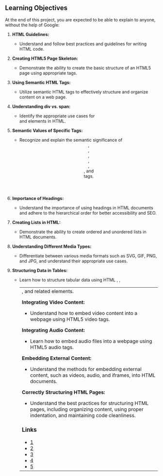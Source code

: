 ## Learning Objectives

At the end of this project, you are expected to be able to explain to anyone, without the help of Google:

1. **HTML Guidelines:**
   - Understand and follow best practices and guidelines for writing HTML code.

2. **Creating HTML5 Page Skeleton:**
   - Demonstrate the ability to create the basic structure of an HTML5 page using appropriate tags.

3. **Using Semantic HTML Tags:**
   - Utilize semantic HTML tags to effectively structure and organize content on a web page.

4. **Understanding div vs. span:**
   - Identify the appropriate use cases for <div> and <span> elements in HTML.

5. **Semantic Values of Specific Tags:**
   - Recognize and explain the semantic significance of <header>, <main>, <footer>, <article>, <nav>, <section>, and <aside> tags.

6. **Importance of Headings:**
   - Understand the importance of using headings in HTML documents and adhere to the hierarchical order for better accessibility and SEO.

7. **Creating Lists in HTML:**
   - Demonstrate the ability to create ordered and unordered lists in HTML documents.

8. **Understanding Different Media Types:**
   - Differentiate between various media formats such as SVG, GIF, PNG, and JPG, and understand their appropriate use cases.

9. **Structuring Data in Tables:**
   - Learn how to structure tabular data using HTML <table>, <tr>, <td>, and related elements.

10. **Integrating Video Content:**
    - Understand how to embed video content into a webpage using HTML5 video tags.

11. **Integrating Audio Content:**
    - Learn how to embed audio files into a webpage using HTML5 audio tags.

12. **Embedding External Content:**
    - Understand the methods for embedding external content, such as videos, audio, and iframes, into HTML documents.

13. **Correctly Structuring HTML Pages:**
    - Understand the best practices for structuring HTML pages, including organizing content, using proper indentation, and maintaining code cleanliness.

### Links
- [1](https://html.spec.whatwg.org/multipage/)
- [2](https://developer.mozilla.org/en-US/docs/Web/HTML)
- [3](https://htmlreference.io/)
- [4](https://caniuse.com/)
- [5](https://websitesetup.org/html5-cheat-sheet/)